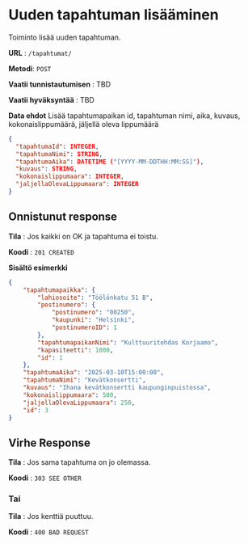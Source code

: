 # Uuden tapahtuman lisääminen

Toiminto lisää uuden tapahtuman.

**URL** : `/tapahtumat/`

**Metodi**: `POST`

**Vaatii tunnistautumisen** : TBD

**Vaatii hyväksyntää** : TBD

**Data ehdot**
Lisää tapahtumapaikan id, tapahtuman nimi, aika, kuvaus, kokonaislippumäärä, jäljellä oleva lippumäärä
```json
{
  "tapahtumaId": INTEGER,
  "tapahtumaNimi": STRING,
  "tapahtumaAika": DATETIME ("[YYYY-MM-DDTHH:MM:SS]"),
  "kuvaus": STRING,
  "kokonaislippumaara": INTEGER,
  "jaljellaOlevaLippumaara": INTEGER
}
```

## Onnistunut response

**Tila** : Jos kaikki on OK ja tapahtuma ei toistu.

**Koodi** : `201 CREATED`

**Sisältö esimerkki**
```json
{
    "tapahtumapaikka": {
        "lahiosoite": "Töölönkatu 51 B",
        "postinumero": {
            "postinumero": "00250",
            "kaupunki": "Helsinki",
            "postinumeroID": 1
        },
        "tapahtumapaikanNimi": "Kulttuuritehdas Korjaamo",
        "kapasiteetti": 1000,
        "id": 1
    },
    "tapahtumaAika": "2025-03-10T15:00:00",
    "tapahtumaNimi": "Kevätkonsertti",
    "kuvaus": "Ihana kevätkonsertti kaupunginpuistossa",
    "kokonaislippumaara": 500,
    "jaljellaOlevaLippumaara": 250,
    "id": 3
}
```

## Virhe Response

**Tila** : Jos sama tapahtuma on jo olemassa.

**Koodi** : `303 SEE OTHER`

### Tai

**Tila** : Jos kenttiä puuttuu.

**Koodi** : `400 BAD REQUEST`
